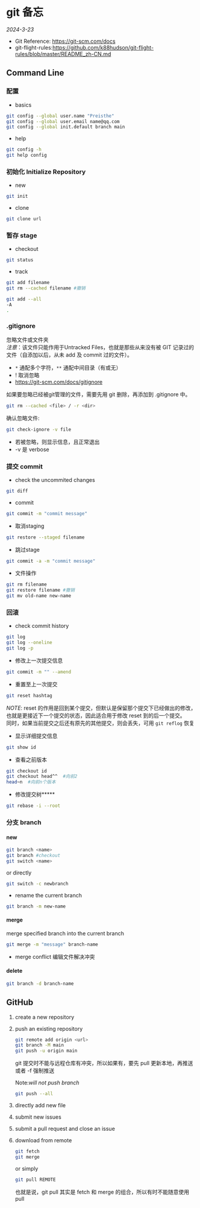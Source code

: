 # git 备忘

*2024-3-23*

- Git Reference: <https://git-scm.com/docs>
- git-flight-rules:<https://github.com/k88hudson/git-flight-rules/blob/master/README_zh-CN.md>

## Command Line

### 配置

- basics

```bash
git config --global user.name "Preisthe"
git config --global user.email name@qq.com
git config --global init.default branch main
```

- help

```bash
git config -h
git help config
```

### 初始化 Initialize Repository

- new

```bash
git init
```

- clone

```bash
git clone url
```

### 暂存 stage

- checkout

```bash
git status
```

- track

```bash
git add filename
git rm --cached filename #撤销
```

```bash
git add --all
-A
.
```

### .gitignore

忽略文件或文件夹  
*注意*：该文件只能作用于Untracked Files，也就是那些从来没有被 GIT 记录过的文件（自添加以后，从未 add 及 commit 过的文件）。

- `*` 通配多个字符，`**` 通配中间目录（有或无）
- ! 取消忽略
- <https://git-scm.com/docs/gitignore>

如果要忽略已经被git管理的文件，需要先用 git 删除，再添加到 .gitignore 中。

```bash
git rm --cached <file> / -r <dir>
```

确认忽略文件:

```bash
git check-ignore -v file
```

- 若被忽略，则显示信息，且正常退出
- -v 是 verbose

### 提交 commit

- check the uncommited changes

```bash
git diff
```

- commit

```bash
git commit -m "commit message"
```

- 取消staging

```bash
git restore --staged filename
```

- 跳过stage

```bash
git commit -a -m "commit message"
```

- 文件操作

```bash
git rm filename
git restore filename #撤销
git mv old-name new-name
```

### 回滚

- check commit history

```bash
git log
git log --oneline
git log -p
```

- 修改上一次提交信息

```bash
git commit -m "" --amend
```

- 重置至上一次提交

```bash
git reset hashtag
```

*NOTE*: reset 的作用是回到某个提交，但默认是保留那个提交下已经做出的修改，也就是更接近下一个提交的状态，因此适合用于修改 reset 到的后一个提交。  
同时，如果当前提交之后还有原先的其他提交，则会丢失，可用 `git reflog` 恢复

- 显示详细提交信息

```bash
git show id
```

- 查看之前版本

```bash
git checkout id
git checkout head^^  #向前2
head~n  #向前n个版本
```

- 修改提交树**\***

```bash
git rebase -i --root
```

### 分支 branch

#### new

```bash
git branch <name>
git branch #checkout
git switch <name>
```

or directly

```bash
git switch -c newbranch
```

- rename the current branch

```bash
git branch -m new-name
```

#### merge

merge specified branch into the current branch

```bash
git merge -m "message" branch-name
```

- merge conflict 编辑文件解决冲突

#### delete

```bash
git branch -d branch-name
```

## GitHub

1. create a new repository
2. push an existing repository

    ```bash
    git remote add origin <url>
    git branch -M main
    git push -u origin main
    ```

    git 提交时不能与远程仓库有冲突，所以如果有，要先 pull 更新本地，再推送
    或者 -f 强制推送

    Note:*will not push branch*

    ```bash
    git push --all
    ```

3. directly add new file
4. submit new issues
5. submit a pull request and close an issue
6. download from remote

    ```bash
    git fetch
    git merge
    ```

    or simply

    ```bash
    git pull REMOTE
    ```

    也就是说，git pull 其实是 fetch 和 merge 的组合，所以有时不能随意使用 pull
